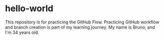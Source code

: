 # hello-world
This repository is for practicing the GitHub Flow.
Practicing GitHub workflow and branch creation is part of my learning journey.
My name is Bruno, and I'm 34 years old. 
